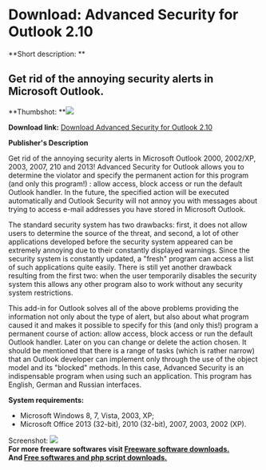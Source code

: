 # Download: Advanced Security for Outlook 2.10

**Short description: **

## Get rid of the annoying security alerts in Microsoft Outlook.

  
**Thumbshot: **![](http://www.freewarefiles.com/screenshot/security_outlook14_md.gif)   
  
**Download link:** [Download Advanced Security for Outlook 2.10](http://freesoftwares.boysofts.com/Advanced-Security-for-Outlook_program_47409.html)  
  

**Publisher's Description**  
  

Get rid of the annoying security alerts in Microsoft Outlook 2000, 2002/XP,
2003, 2007, 210 and 2013! Advanced Security for Outlook allows you to
determine the violator and specify the permanent action for this program (and
only this program!) : allow access, block access or run the default Outlook
handler. In the future, the specified action will be executed automatically
and Outlook Security will not annoy you with messages about trying to access
e-mail addresses you have stored in Microsoft Outlook.

The standard security system has two drawbacks: first, it does not allow users
to determine the source of the threat, and second, a lot of other applications
developed before the security system appeared can be extremely annoying due to
their constantly displayed warnings. Since the security system is constantly
updated, a "fresh" program can access a list of such applications quite
easily. There is still yet another drawback resulting from the first two: when
the user temporarily disables the security system this allows any other
program also to work without any security system restrictions.

This add-in for Outlook solves all of the above problems providing the
information not only about the type of alert, but also about what program
caused it and makes it possible to specify for this (and only this!) program a
permanent course of action: allow access, block access or run the default
Outlook handler. Later on you can change or delete the action chosen. It
should be mentioned that there is a range of tasks (which is rather narrow)
that an Outlook developer can implement only through the use of the object
model and its "blocked" methods. In this case, Advanced Security is an
indispensable program when using such an application. This program has
English, German and Russian interfaces.

**System requirements:**

  * Microsoft Windows 8, 7, Vista, 2003, XP; 
  * Microsoft Office 2013 (32-bit), 2010 (32-bit), 2007, 2003, 2002 (XP). 

  
  
Screenshot:
![](http://www.freewarefiles.com/screenshot/security_outlook14.gif)  
**For more freeware softwares visit [Freeware software downloads.](http://freesoftwares.boysofts.com/)**   
**And [Free softwares and php script downloads.](http://www.boysofts.com/)**

